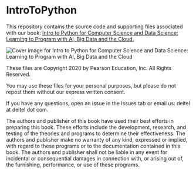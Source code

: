 # IntroToPython
This repository contains the source code and supporting files associated with our book: <a href=https://amzn.to/2KfCptN>Intro to Python for Computer Science and Data Science: Learning to Program with AI, Big Data and the Cloud.</a>
    
![Cover image for Intro to Python for Computer Science and Data Science: 
    Learning to Program with AI, Big Data and the Cloud](http://deitel.com/bookresources/IntroToPython/IntroToPythonCover.png)

These files are Copyright 2020 by Pearson Education, Inc. All Rights Reserved. 

You may use these files for your personal purposes, but please do not repost them without our express written consent.

If you have any questions, open an issue in the Issues tab or email us: deitel at deitel dot com.

The authors and publisher of this book have used their best efforts in preparing this book. These efforts include the development, research, and testing of the theories and programs to determine their effectiveness. The authors and publisher make no warranty of any kind, expressed or implied, with regard to these programs or to the documentation contained in this book. The authors and publisher shall not be liable in any event for incidental or consequential damages in connection with, or arising out of, the furnishing, performance, or use of these programs.
